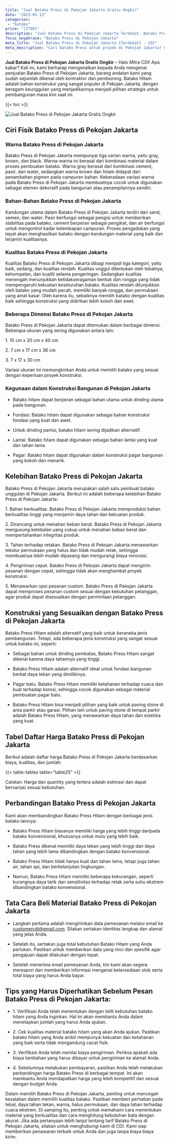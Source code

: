 ```yaml
---
title: "Jual Batako Press di Pekojan Jakarta Gratis Ongkir"
date: "2023-05-13"
categories:
 - "batako"
price: "[2760]"
description: "Jual Batako Press di Pekojan Jakarta Terdekat. Batako Press ini sering dipakai dalam proyek pembangunan sebagai bahan bangunan yang tahan lama dan berkualitas. Silakan hubungi kami untuk informasi lebih lanjut."
focus_keyphrase: "Batako Press di Pekojan Jakarta"
meta_title: "Jual Batako Press di Pekojan Jakarta [Terdekat] - CDI"
meta_description: "Cari Batako Press untuk proyek di Pekojan Jakarta? Kami memiliki Batako Press berkualitas untuk bahan bangunan dinding. Dapatkan penawaran terbaik sekarang."
---
```


**Jual Batako Press di Pekojan Jakarta Gratis Ongkir** – Halo Mitra CDI! Apa kabar? Kali ini, kami berharap mengenalkan kepada Anda mengenai penjualan Batako Press di Pekojan Jakarta, barang andalan kami yang sudah sejumlah dikenal oleh kontraktor dan pemborong. Batako Hitam adalah bahan konstruksi yang sangat populer di Pekojan Jakarta, dengan beragam keunggulan yang menjadikannya menjadi pilihan strategis untuk pembangunan masa kini saat ini.

{{< toc >}}

![Jual Batako Press di Pekojan Jakarta Gratis Ongkir](/images/batako/batako-press-31.jpg)

## Ciri Fisik Batako Press di Pekojan Jakarta

### Warna Batako Press di Pekojan Jakarta

Batako Press di Pekojan Jakarta mempunyai tiga varian warna, yaitu gray, brown, dan black. Warna-warna ini berasal dari kombinasi material dalam proses pembuatan batako. Warna gray berasal dari kombinasi cement, pasir, dan water, sedangkan warna brown dan hitam didapat dari penambahan pigmen pada campuran bahan. Keberadaan variasi warna pada Batako Press di Pekojan Jakarta membuatnya cocok untuk digunakan sebagai elemen dekoratif pada bangunan atau penampilannya sendiri.

### Bahan-Bahan Batako Press di Pekojan Jakarta

Kandungan utama dalam Batako Press di Pekojan Jakarta terdiri dari sand, semen, dan water. Pasir berfungsi sebagai pengisi untuk memberikan stabilitas pada batako, cement berperan sebagai pengikat, dan air berfungsi untuk mengontrol kadar kelembapan campuran. Proses pengadukan yang tepat akan menghasilkan batako dengan kandungan material yang baik dan terjamin kualitasnya.

### Kualitas Batako Press di Pekojan Jakarta

Kualitas Batako Press di Pekojan Jakarta dibagi menjadi tiga kategori, yaitu baik, sedang, dan kualitas rendah. Kualitas unggul ditentukan oleh tebalnya, kehompelan, dan kualiti selama pengeringan. Sedangkan kualitas menengah menunjukkan ketidakseragaman bentuk dan rongga yang tidak mempengaruhi kekuatan keseluruhan batako. Kualitas rendah ditunjukkan oleh batako yang mudah pecah, memiliki banyak rongga, dan permukaan yang amat kasar. Oleh karena itu, sebaiknya memilih batako dengan kualitas baik sehingga konstruksi yang didirikan lebih kokoh dan awet.

### Beberapa Dimensi Batako Press di Pekojan Jakarta

Batako Press di Pekojan Jakarta dapat ditemukan dalam berbagai dimensi. Beberapa ukuran yang sering digunakan antara lain:

1\. 10 cm x 20 cm x 40 cm

2\. 7 cm x 17 cm x 36 cm

3\. 7 x 17 x 30 cm

Variasi ukuran ini memungkinkan Anda untuk memilih batako yang sesuai dengan keperluan proyek konstruksi.

### Kegunaan dalam Konstruksi Bangunan di Pekojan Jakarta

*   Batako hitam dapat berperan sebagai bahan utama untuk dinding utama pada bangunan.

*   Fondasi: Batako hitam dapat digunakan sebagai bahan konstruksi fondasi yang kuat dan awet.

*   Untuk dinding partisi, batako hitam sering dijadikan alternatif.

*   Lantai: Batako hitam dapat digunakan sebagai bahan lantai yang kuat dan tahan lama.

*   Pagar: Batako hitam dapat digunakan dalam konstruksi pagar bangunan yang kokoh dan menarik.

## Kelebihan Batako Press di Pekojan Jakarta

Batako Press di Pekojan Jakarta merupakan salah satu pembuat batako unggulan di Pekojan Jakarta. Berikut ini adalah beberapa kelebihan Batako Press di Pekojan Jakarta:

1\.  Bahan berkualitas. Batako Press di Pekojan Jakarta memproduksi bahan berkualitas tinggi yang menjamin daya tahan dan kekuatan produk.

2\.  Dirancang untuk menahan beban berat. Batako Press di Pekojan Jakarta mengusung ketebalan yang cukup untuk menahan beban berat dan mempertahankan integritas produk.

3\.  Tahan terhadap retakan. Batako Press di Pekojan Jakarta menawarkan tekstur permukaan yang halus dan tidak mudah retak, sehingga membuatnya lebih mudah dipasang dan mengurangi biaya renovasi.

4\.  Pengiriman cepat. Batako Press di Pekojan Jakarta dapat mengirim pesanan dengan cepat, sehingga tidak akan menghambat proyek konstruksi.

5\.  Menawarkan opsi pesanan custom. Batako Press di Pekojan Jakarta dapat memproses pesanan custom sesuai dengan kebutuhan pelanggan, agar produk dapat disesuaikan dengan permintaan pelanggan.

## Konstruksi yang Sesuaikan dengan Batako Press di Pekojan Jakarta

Batako Press Hitam adalah alternatif yang baik untuk beraneka jenis pembangunan. Tetapi, ada beberapa jenis konstruksi yang sangat sesuai untuk batako ini, seperti:

*   Sebagai bahan untuk dinding pembatas, Batako Press Hitam sangat dikenal karena daya tahannya yang tinggi.

*   Batako Press Hitam adalah alternatif ideal untuk fondasi bangunan berkat daya tekan yang dimilikinya.

*   Pagar batu. Batako Press Hitam memiliki ketahanan terhadap cuaca dan kuat terhadap korosi, sehingga cocok digunakan sebagai material pembuatan pagar batu.

*   Batako Press Hitam bisa menjadi pilihan yang baik untuk paving stone di area parkir atau garasi. Pilihan lain untuk paving stone di tempat parkir adalah Batako Press Hitam, yang menawarkan daya tahan dan estetika yang kuat.

## Tabel Daftar Harga Batako Press di Pekojan Jakarta

Berikut adalah daftar harga Batako Press di Pekojan Jakarta berdasarkan biaya, kualitas, dan jumlah:

{{< table-tables table="table25" >}}

Catatan: Harga dan quantity yang tertera adalah estimasi dan dapat bervariasi sesuai kebutuhan.

## Perbandingan Batako Press di Pekojan Jakarta

Kami akan membandingkan Batako Press Hitam dengan berbagai jenis batako lainnya:

*   Batako Press Hitam biasanya memiliki harga yang lebih tinggi daripada batako konvensional, khususnya untuk mutu yang lebih baik.

*   Batako Press dikenal memiliki daya tekan yang lebih tinggi dan daya tahan yang lebih lama dibandingkan dengan batako konvensional.

*   Batako Press Hitam tidak hanya kuat dan tahan lama, tetapi juga tahan air, tahan api, dan berkelanjutan lingkungan.

*   Namun, Batako Press Hitam memiliki beberapa kekurangan, seperti kurangnya daya tarik dan sensitivitas terhadap retak serta suhu ekstrem dibandingkan batako konvensional.

## Tata Cara Beli Material Batako Press di Pekojan Jakarta

*   Langkah pertama adalah mengirimkan data pemesanan melalui email ke customercdi@gmail.com. Silakan sertakan identitas lengkap dan alamat yang jelas Anda.

*   Setelah itu, sertakan juga total kebutuhan Batako Hitam yang Anda perlukan. Pastikan untuk memberikan data yang rinci dan spesifik agar pengajuan dapat dilakukan dengan tepat.

*   Setelah menerima email pemesanan Anda, tim kami akan segera merespon dan memberikan informasi mengenai ketersediaan stok serta total biaya yang harus Anda bayar.

## Tips yang Harus Diperhatikan Sebelum Pesan Batako Press di Pekojan Jakarta:

*   1\. Verifikasi Anda telah menentukan dengan teliti kebutuhan batako hitam yang Anda inginkan. Hal ini akan membantu Anda dalam menetapkan jumlah yang harus Anda ajukan.

*   2\. Cek kualitas material batako hitam yang akan Anda ajukan. Pastikan batako hitam yang Anda ambil mempunyai kekuatan dan ketahanan yang baik serta tidak mengandung cacat fisik.

*   3\. Verifikasi Anda telah menilai biaya pengiriman. Periksa apakah ada biaya tambahan yang harus dibayar untuk pengiriman ke alamat Anda.

*   4\. Sebelumnya melakukan pembayaran, pastikan Anda telah melakukan perbandingan harga Batako Press di berbagai tempat. Ini akan membantu Anda mendapatkan harga yang lebih kompetitif dan sesuai dengan budget Anda.

Dalam memilih Batako Press di Pekojan Jakarta, penting untuk mencegah kesalahan dalam memilih kualitas batako. Pastikan memberi perhatian pada tebal, daya tahan tekan, warna, halus permukaan, dan daya tahan terhadap cuaca ekstrem. Di samping itu, penting untuk memahami cara menentukan material yang berkualitas dan cara menghitung kebutuhan bata dengan akurat. Jika ada pertanyaan lebih lanjut tentang tarif Batako Press di Pekojan Jakarta, silakan untuk menghubungi kami di CDI. Kami siap memberikan penawaran terbaik untuk Anda dan juga tanpa biaya biaya kirim.